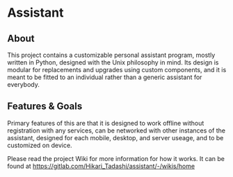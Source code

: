 # Assistant

## About

This project contains a customizable personal assistant program, mostly written in Python, designed with the Unix philosophy in mind. Its design is modular for replacements and upgrades using custom components, and it is meant to be fitted to an individual rather than a generic assistant for everybody. 

## Features & Goals 

Primary features of this are that it is designed to work offline without registration with any services, can be networked with other instances of the assistant, designed for each mobile, desktop, and server useage, and to be customized on device.

Please read the project Wiki for more information for how it works. It can be found at https://gitlab.com/Hikari_Tadashi/assistant/-/wikis/home